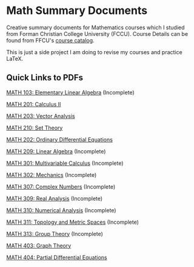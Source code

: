<h1> Math Summary Documents </h1>

Creative summary documents for Mathematics courses which I studied from Forman Christian College University (FCCU). Course Details can be found from FFCU's [course catalog](https://www.fccollege.edu.pk/academic-catalogs-and-handbooks/).

This is just a side project I am doing to revise my courses and practice LaTeX.

<h2>Quick Links to PDFs</h2>

[MATH 103: Elementary Linear Algebra](pdf/ElementaryLinearAlgebra.pdf) (Incomplete)

[MATH 201: Calculus II](pdf/CalculusII.pdf)

[MATH 203: Vector Analysis](pdf/VectorAnalysis.pdf)

[MATH 210: Set Theory](pdf/SetTheory.pdf)

[MATH 202: Ordinary Differential Equations](pdf/OrdinaryDifferentialEquations.pdf)

[MATH 209: Linear Algebra](pdf/LinearAlgebra.pdf) (Incomplete)

[MATH 301: Multivariable Calculus](pdf/MultivariableCalculus.pdf) (Incomplete)

[MATH 302: Mechanics](pdf/Mechanics.pdf) (Incomplete)

[MATH 307: Complex Numbers](pdf/ComplexNumbers.pdf) (Incomplete)

[MATH 309: Real Analysis](pdf/RealAnalysis.pdf) (Incomplete)

[MATH 310: Numerical Analysis](pdf/NumericalAnalysis-pdf) (Incomplete)

[MATH 311: Topology and Metric Spaces](pdf/TopologyAndMetricSpaces.pdf) (Incomplete)

[MATH 313: Group Theory](pdf/GroupTheory.pdf) (Incomplete)

[MATH 403: Graph Theory](pdf/GraphTheory.pdf)

[MATH 404: Partial Differential Equations](pdf/PartialDifferentialEquations.pdf)
